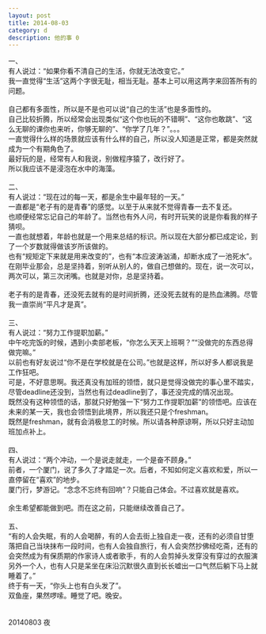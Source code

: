 ```yaml
---
layout: post
title: 2014-08-03
category: d
description: 他的事 0
---
```


一、<br />
有人说过：“如果你看不清自己的生活，你就无法改变它。”<br />
我一直觉得“生活”这两个字很无耻，相当无耻。基本上可以用这两字来回答所有的问题。<br />
<br />
自己都有多面性，所以是不是也可以说“自己的生活”也是多面性的。<br />
自己比较折腾，所以经常会出现类似“这个你也玩的不错啊”、“这你也敢跳”、“这么无聊的课你也来听，你够无聊的”、“你学了几年？”。。。<br />
一直觉得什么样的场景就应该有什么样的自己，所以没人知道是正常，都是突然就成为一个有期角色了。<br />
最好玩的是，经常有人和我说，别做程序猿了，改行好了。<br />
所以我应该不是浸泡在水中的海藻。<br />
<br />
二、<br />
有人说过：“现在过的每一天，都是余生中最年轻的一天。”<br />
一直都是“老子有的是青春”的感觉。以至于从来就不觉得青春一去不复还。<br />
也顺便经常忘记自己的年龄了。当然也有外人问，有时开玩笑的说是你看我的样子猜呗。<br />
一直也就想着，年龄也就是一个用来总结的标识。所以现在大部分都已成定论，到了一个岁数就得做该岁所该做的。<br />
也有“规矩定下来就是用来改变的”，也有“本应波涛汹涌，却断水成了一池死水”。<br />
在刚毕业那会，总是坚持着，别听从别人的，做自己想做的。现在，说一次可以，两次可以，第三次闭嘴。也就是对你，总是坚持着。<br />
<br />
老子有的是青春，还没死去就有的是时间折腾，还没死去就有的是热血沸腾。尽管我一直崇尚“平凡才是真”。<br />
<br />
三、<br />
有人说过：“努力工作提职加薪。”<br />
中午吃完饭的时候，遇到小卖部老板，“你怎么天天上班啊？”“没做完的东西总得做完嘛。”<br />
以前也有好友说过“你不是在学校就是在公司。”也就是这样，所以好多人都说我是工作狂吧。<br />
可是，不好意思啊。我还真没有加班的领悟，就只是觉得没做完的事心里不踏实，尽管deadline还没到，当然也有过deadline到了，事还没完成的情况出现。<br />
既然没有这种领悟的话，那就只好勉强一下“努力工作提职加薪”的领悟吧。应该在未来的某一天，我也会领悟到此境界，所以我还只是个freshman。<br />
既然是freshman，就有会消极怠工的时候。所以请各种原谅啊，所以只好主动加班加点补上。<br />
<br />
四、<br />
有人说过：“两个冲动，一个是说走就走，一个是奋不顾身。”<br />
前者，一个厦门，说了多久了才踏足一次。后者，不知如何定义喜欢和爱，所以一直停留在“喜欢”的地步。<br />
厦门行，梦游记。“念念不忘终有回响”？只能自己体会。不过喜欢就是喜欢。<br />
<br />
余生希望都能做到吧。而在这之前，只能继续改善自己了。<br />
<br />
五、<br />
“有的人会失眠，有的人会喝醉，有的人会去街上独自走一夜，还有的必须自甘堕落把自己当块抹布一段时间，也有人会独自旅行，有人会突然抄佛经吃斋，还有的会突然成为有保质期的作家诗人或者歌手，有的人会剪掉头发穿没有穿过的衣服演另外一个人，也有人只是呆坐在床沿沉默很久直到长长嘘出一口气然后躺下马上就睡着了。”<br />
终于有一天，“你头上也有白头发了”。<br />
双鱼座，果然啰嗦。睡觉了吧。晚安。<br />
<br />
<br />
20140803 夜
